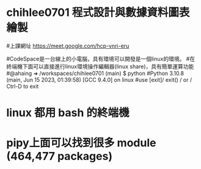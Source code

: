 # chihlee0701 程式設計與數據資料圖表繪製
#上課網址
https://meet.google.com/hcp-vnri-eru

#CodeSpace是一台線上的小電腦，具有環境可以開發是一個linux的環境。
#在終端機下面可以直接進行linux環境操作編輯器(linux share)，具有簡單運算功能
#@ahaing ➜ /workspaces/chihlee0701 (main) $ python
#Python 3.10.8 (main, Jun 15 2023, 01:39:58) [GCC 9.4.0] on linux
#use [exit]/ exit() / or / Ctrl-D to exit
# linux 都用 bash 的終端機
# pipy上面可以找到很多 module (464,477 packages)

